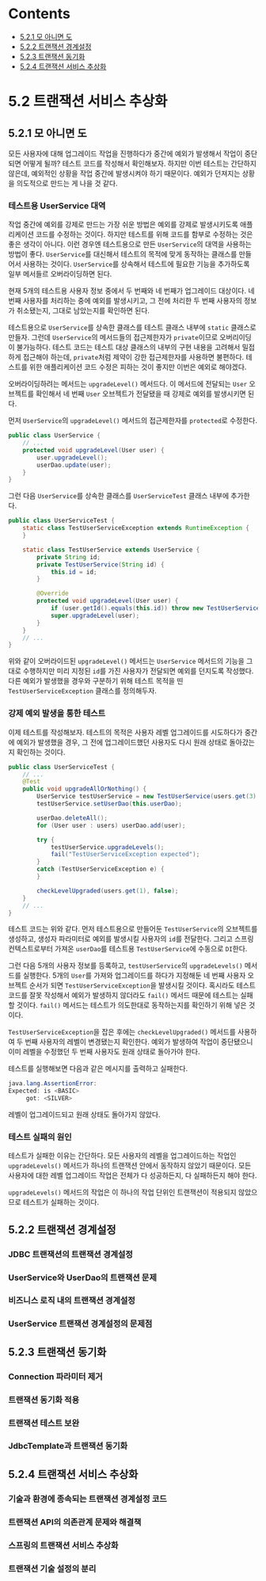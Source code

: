 # Contents

- [5.2.1 모 아니면 도](#521-모-아니면-도)
- [5.2.2 트랜잭션 경계설정](#522-트랜잭션-경계설정)
- [5.2.3 트랜잭션 동기화](#523-트랜잭션-동기화)
- [5.2.4 트랜잭션 서비스 추상화](#524-트랜잭션-서비스-추상화)

# 5.2 트랜잭션 서비스 추상화

## 5.2.1 모 아니면 도

모든 사용자에 대해 업그레이드 작업을 진행하다가 중간에 예외가 발생해서 작업이 중단되면 어떻게 될까? 테스트 코드를 작성해서 확인해보자. 하지만 이번 테스트는 간단하지 않은데, 예외적인 상황을 작업 중간에 발생시켜야 하기 때문이다. 예외가 던져지는 상황을 의도적으로 만드는 게 나을 것 같다.

### 테스트용 UserService 대역

작업 중간에 예외를 강제로 만드는 가장 쉬운 방법은 예외를 강제로 발생시키도록 애플리케이션 코드를 수정하는 것이다. 하지만 테스트를 위해 코드를 함부로 수정하는 것은 좋은 생각이 아니다. 이런 경우엔 테스트용으로 만든 `UserService`의 대역을 사용하는 방법이 좋다. `UserService`를 대신해서 테스트의 목적에 맞게 동작하는 클래스를 만들어서 사용하는 것이다. `UserService`를 상속해서 테스트에 필요한 기능을 추가하도록 일부 메서들르 오버라이딩하면 된다.

현재 5개의 테스트용 사용자 정보 중에서 두 번째와 네 번째가 업그레이드 대상이다. 네 번째 사용자를 처리하는 중에 예외를 발생시키고, 그 전에 처리한 두 번째 사용자의 정보가 취소됐는지, 그대로 남았는지를 확인하면 된다.

테스트용으로 `UserService`를 상속한 클래스를 테스트 클래스 내부에 `static` 클래스로 만들자. 그런데 `UserService`의 메서드들의 접근제한자가 `private`이므로 오버리이딩이 불가능하다. 테스트 코드는 테스트 대상 클래스의 내부의 구현 내용을 고려해서 밀접하게 접근해야 하는데, `private`처럼 제약이 강한 접근제한자를 사용하면 불편하다. 테스트를 위한 애플리케이션 코드 수정은 피하는 것이 좋지만 이번은 예외로 해야겠다.

오버라이딩하려는 메서드는 `upgradeLevel()` 메서드다. 이 메서드에 전달되는 `User` 오브젝트를 확인해서 네 번째 `User` 오브젝트가 전달됐을 때 강제로 예외를 발생시키면 된다.

먼저 `UserService`의 `upgradeLevel()` 메서드의 접근제한자를 `protected`로 수정한다.

```java
public class UserService {
    // ...
    protected void upgradeLevel(User user) {
        user.upgradeLevel();
        userDao.update(user);
    }
}
```

그런 다음 `UserService`를 상속한 클래스를 `UserServiceTest` 클래스 내부에 추가한다.

```java
public class UserServiceTest {
    static class TestUserServiceException extends RuntimeException {
    }

    static class TestUserService extends UserService {
        private String id;
        private TestUserService(String id) {
            this.id = id;
        }

        @Override
        protected void upgradeLevel(User user) {
            if (user.getId().equals(this.id)) throw new TestUserServiceException();
            super.upgradeLevel(user);
        }
    }
    // ...
}
```

위와 같이 오버라이드된 `upgradeLevel()` 메서드는 `UserService` 메서드의 기능을 그대로 수행하지만 미리 지정된 `id`를 가진 사용자가 전달되면 예외를 던지도록 작성했다. 다른 예외가 발생했을 경우와 구분하기 위해 테스트 목적을 띤 `TestUserServiceException` 클래스를 정의해두자.

### 강제 예외 발생을 통한 테스트

이제 테스트를 작성해보자. 테스트의 목적은 사용자 레벨 업그레이드를 시도하다가 중간에 예외가 발생했을 경우, 그 전에 업그레이드했던 사용자도 다시 원래 상태로 돌아갔는지 확인하는 것이다.

```java
public class UserServiceTest {
    // ...
    @Test
    public void upgradeAllOrNothing() {
        UserService testUserService = new TestUserService(users.get(3).getId());
        testUserService.setUserDao(this.userDao);

        userDao.deleteAll();
        for (User user : users) userDao.add(user);

        try {
            testUserService.upgradeLevels();
            fail("TestUserServiceException expected");
        }
        catch (TestUserServiceException e) {
        }

        checkLevelUpgraded(users.get(1), false);
    }
    // ...
}
```

테스트 코드는 위와 같다. 먼저 테스트용으로 만들어둔 `TestUserService`의 오브젝트를 생성하고, 생성자 파라미터로 예외를 발생시킬 사용자의 `id`를 전달한다. 그리고 스프링 컨텍스트로부터 가져온 `userDao`를 테스트용 `TestUserService`에 수동으로 `DI`한다.

그런 다음 5개의 사용자 정보를 등록하고, `testUserService`의 `upgradeLevels()` 메서드를 실행한다. 5개의 `User`를 가져와 업그레이드를 하다가 지정해둔 네 번째 사용자 오브젝트 순서가 되면 `TestUserServiceException`을 발생시킬 것이다. 혹시라도 테스트 코드를 잘못 작성해서 예외가 발생하지 않더라도 `fail()` 메서드 때문에 테스트는 실패할 것이다. `fail()` 메서드는 테스트가 의도한대로 동작하는지를 확인하기 위해 넣은 것이다.

`TestUserServiceException`을 잡은 후에는 `checkLevelUpgraded()` 메서드를 사용하여 두 번째 사용자의 레벨이 변경됐는지 확인한다. 예외가 발생하여 작업이 중단됐으니 이미 레벨을 수정했던 두 번째 사용자도 원래 상태로 돌아가야 한다.

테스트를 실행해보면 다음과 같은 메시지를 출력하고 실패한다.

```java
java.lang.AssertionError:
Expected: is <BASIC>
     got: <SILVER>
```

레벨이 업그레이드되고 원래 상태도 돌아가지 않았다.

### 테스트 실패의 원인

테스트가 실패한 이유는 간단하다. 모든 사용자의 레벨을 업그레이드하는 작업인 `upgradeLevels()` 메서드가 하나의 트랜잭션 안에서 동작하지 않았기 때문이다. 모든 사용자에 대한 레벨 업그레이드 작업은 전체가 다 성공하든지, 다 실패하든지 해야 한다.

`upgradeLevels()` 메서드의 작업은 이 하나의 작업 단위인 트랜잭션이 적용되지 않았으므로 테스트가 실패하는 것이다.

## 5.2.2 트랜잭션 경계설정

### JDBC 트랜잭션의 트랜잭션 경계설정

### UserService와 UserDao의 트랜잭션 문제

### 비즈니스 로직 내의 트랜잭션 경계설정

### UserService 트랜잭션 경계설정의 문제점

## 5.2.3 트랜잭션 동기화

### Connection 파라미터 제거

### 트랜잭션 동기화 적용

### 트랜잭션 테스트 보완

### JdbcTemplate과 트랜잭션 동기화

## 5.2.4 트랜잭션 서비스 추상화

### 기술과 환경에 종속되는 트랜잭션 경계설정 코드

### 트랜잭션 API의 의존관계 문제와 해결책

### 스프링의 트랜잭션 서비스 추상화

### 트랜잭션 기술 설정의 분리
